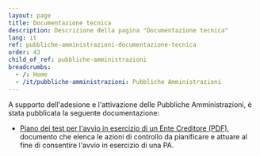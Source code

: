```yaml
---
layout: page
title: Documentazione tecnica
description: Descrizione della pagina "Documentazione tecnica"
lang: it
ref: pubbliche-amministrazioni-documentazione-tecnica
order: 43
child_of_ref: pubbliche-amministrazioni
breadcrumbs:
  - /: Home
  - /it/pubbliche-amministrazioni: Pubbliche Amministrazioni
---
```


A supporto dell'adesione e l'attivazione delle Pubbliche Amministrazioni, è stata pubblicata la seguente documentazione:
* [Piano dei test per l'avvio in esercizio di un Ente Creditore (PDF)](https://github.com/italia/lg-pagopa-docs/blob/master/documentazione_tecnica_collegata/adesione/piano_test_avvio_ec_20180615.pdf), documento che elenca le azioni di controllo da pianificare e attuare al fine di consentire l'avvio in esercizio di una PA.

